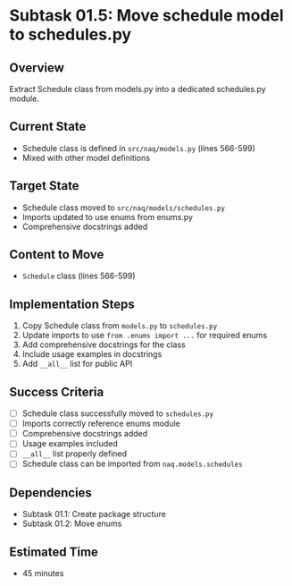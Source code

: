 # Subtask 01.5: Move schedule model to schedules.py

## Overview
Extract Schedule class from models.py into a dedicated schedules.py module.

## Current State
- Schedule class is defined in `src/naq/models.py` (lines 566-599)
- Mixed with other model definitions

## Target State
- Schedule class moved to `src/naq/models/schedules.py`
- Imports updated to use enums from enums.py
- Comprehensive docstrings added

## Content to Move
- `Schedule` class (lines 566-599)

## Implementation Steps
1. Copy Schedule class from `models.py` to `schedules.py`
2. Update imports to use `from .enums import ...` for required enums
3. Add comprehensive docstrings for the class
4. Include usage examples in docstrings
5. Add `__all__` list for public API

## Success Criteria
- [ ] Schedule class successfully moved to `schedules.py`
- [ ] Imports correctly reference enums module
- [ ] Comprehensive docstrings added
- [ ] Usage examples included
- [ ] `__all__` list properly defined
- [ ] Schedule class can be imported from `naq.models.schedules`

## Dependencies
- Subtask 01.1: Create package structure
- Subtask 01.2: Move enums

## Estimated Time
- 45 minutes